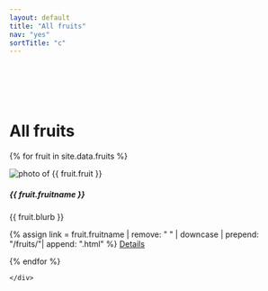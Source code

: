 ```yaml
---
layout: default
title: "All fruits"
nav: "yes"
sortTitle: "c"
---
```


<div class="container" style="padding-top: 2rem">


<div class="container" style="padding-top: 2rem">
	<h1>All fruits</h1>
	<div class="row">

{% for fruit in site.data.fruits %}

<div class="col-lg-3 col-md-6 col-sm-12 pb-4" >
  <div class="card" >
    <img src="{{ fruit.image | prepend: "/images/"}}" class="card-img-top" alt="photo of {{ fruit.fruit }}">
    <div class="card-body">
      <h5 class="card-title">{{ fruit.fruitname }}</h5>
      <p class="card-text">{{ fruit.blurb }}</p>
    </div>
    <div class="card-footer">
      {% assign link = fruit.fruitname | remove: " " | downcase | prepend: "/fruits/"| append: ".html" %}
      <a href="{{ link }}" class="btn btn-primary">Details <i class="fas fa-chevron-right"></i></a>
    </div>
  </div>
</div>

{% endfor %}

	</div>
</div>
